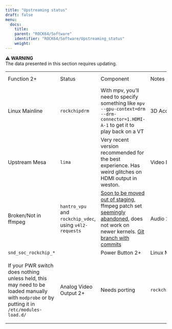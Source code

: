 ```yaml
---
title: "Upstreaming status"
draft: false
menu:
  docs:
    title:
    parent: "ROCK64/Software"
    identifier: "ROCK64/Software/Upstreaming_status"
    weight: 
---
```


**⚠️ WARNING**\
The data presented in this section requires updating.

|     |     |     |     |     |
| --- | --- | --- | --- | --- |
| Function 2+ | Status | Component | Notes | Video Output 2+ |
| Linux Mainline | `rockchipdrm` | With mpv, you’ll need to specify something like `mpv --gpu-context=drm --drm-connector=1.HDMI-A-1` to get it to play back on a VT | 3D Acceleration | Linux Mainline |
| Upstream Mesa | `lima` | Very recent version recommended for the best experience. Has weird glitches on HDMI output in weston. | Video Decode | Linux Staging |
| Broken/Not in ffmpeg | `hantro_vpu` and `rockchip_vdec`, using `v4l2-requests` | [Soon to be moved out of staging](https://lore.kernel.org/linux-media/49b1-608d4d00-2b-62afdf80@101971638/), ffmpeg patch set [seemingly abandoned](https://patchwork.ffmpeg.org/project/ffmpeg/patch/20201209202513.27449-3-jonas@kwiboo.se/), does not work on newer kernels. [Git branch with commits](https://github.com/Kwiboo/FFmpeg/commits/v4l2-request-hwaccel-master-stable) | Audio 2+ | Linux Mainline |
| `snd_soc_rockchip_*` |  | Power Button 2+ | Linux Mainline | `rk805_pwrkey` |
| If your PWR switch does nothing unless held, this may need to be loaded manually with `modprobe` or by putting it in `/etc/modules-load.d/` | Analog Video Output 2+ | Needs porting | `rockchip_drm_tve` | Definitely needs some cleanup before it’d be ready for mainline, and needs some dt bindings written. |
